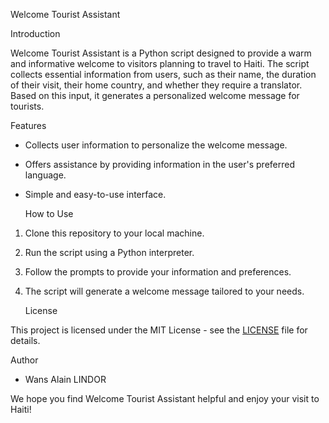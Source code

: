 Welcome Tourist Assistant

   Introduction

Welcome Tourist Assistant is a Python script designed to provide a warm and informative welcome to visitors planning to travel to Haiti. The script collects essential information from users, such as their name, the duration of their visit, their home country, and whether they require a translator. Based on this input, it generates a personalized welcome message for tourists.

   Features

- Collects user information to personalize the welcome message.
- Offers assistance by providing information in the user's preferred language.
- Simple and easy-to-use interface.

   How to Use

1. Clone this repository to your local machine.
2. Run the script using a Python interpreter.
3. Follow the prompts to provide your information and preferences.
4. The script will generate a welcome message tailored to your needs.

   License

This project is licensed under the MIT License - see the [LICENSE](LICENSE) file for details.

   Author

- Wans Alain LINDOR

We hope you find Welcome Tourist Assistant helpful and enjoy your visit to Haiti!

